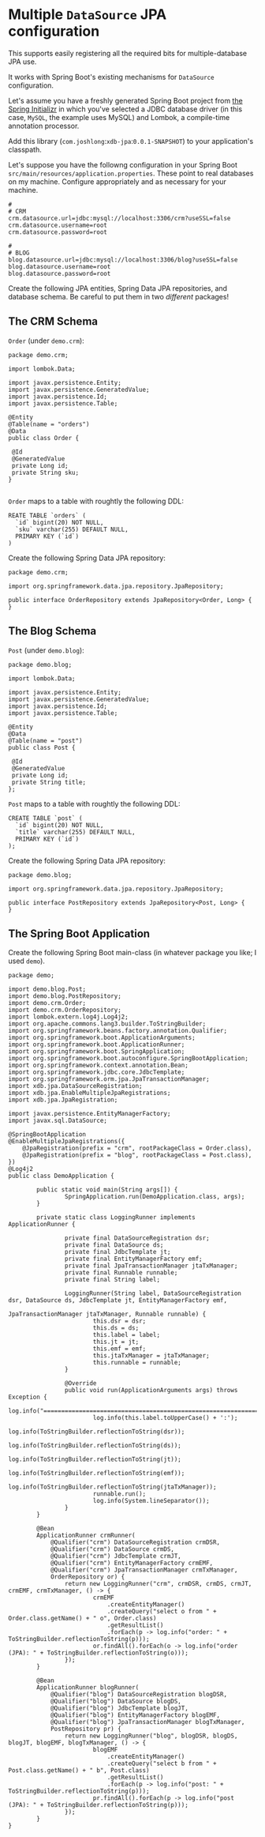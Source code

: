 # Multiple `DataSource` JPA configuration

This supports easily registering all the required bits for multiple-database JPA use. 

It works with Spring Boot's existing mechanisms for `DataSource` configuration. 

Let's assume you have a freshly generated Spring Boot project from [the Spring Initializr](http://start.spring.io) in 
which you've selected a JDBC database driver (in this case, `MySQL`, the example uses MySQL) and Lombok, a compile-time 
annotation processor.

Add this library (`com.joshlong`:`xdb-jpa`:`0.0.1-SNAPSHOT`) to your application's classpath.

Let's suppose you have the followng configuration in your Spring Boot `src/main/resources/application.properties`. 
These point to real databases on my machine. Configure appropriately and as necessary for your machine.

```
#
# CRM
crm.datasource.url=jdbc:mysql://localhost:3306/crm?useSSL=false
crm.datasource.username=root
crm.datasource.password=root

#
# BLOG
blog.datasource.url=jdbc:mysql://localhost:3306/blog?useSSL=false
blog.datasource.username=root
blog.datasource.password=root
```

Create the following JPA entities, Spring Data JPA repositories, and database schema. Be careful to put them in two _different_ packages!

## The CRM Schema 


`Order` (under `demo.crm`):

```
package demo.crm;

import lombok.Data;

import javax.persistence.Entity;
import javax.persistence.GeneratedValue;
import javax.persistence.Id;
import javax.persistence.Table;

@Entity
@Table(name = "orders")
@Data
public class Order {

 @Id
 @GeneratedValue
 private Long id;
 private String sku;
}
	
```

`Order` maps to a table with roughtly the following DDL:

```
REATE TABLE `orders` (
  `id` bigint(20) NOT NULL,
  `sku` varchar(255) DEFAULT NULL,
  PRIMARY KEY (`id`)
) 
```

Create the following Spring Data JPA repository:

```
package demo.crm;

import org.springframework.data.jpa.repository.JpaRepository;

public interface OrderRepository extends JpaRepository<Order, Long> {
}
```

## The Blog Schema 
`Post` (under `demo.blog`):

```
package demo.blog;

import lombok.Data;

import javax.persistence.Entity;
import javax.persistence.GeneratedValue;
import javax.persistence.Id;
import javax.persistence.Table;

@Entity
@Data
@Table(name = "post")
public class Post {

 @Id
 @GeneratedValue
 private Long id;
 private String title;
};
```

`Post` maps to a table with roughtly the following DDL:

```
CREATE TABLE `post` (
  `id` bigint(20) NOT NULL,
  `title` varchar(255) DEFAULT NULL,
  PRIMARY KEY (`id`)
);
```

Create the following Spring Data JPA repository:

```
package demo.blog;

import org.springframework.data.jpa.repository.JpaRepository;

public interface PostRepository extends JpaRepository<Post, Long> {
}
```

## The Spring Boot Application 

Create the following Spring Boot main-class (in whatever package you like; I used `demo`). 

```
package demo;

import demo.blog.Post;
import demo.blog.PostRepository;
import demo.crm.Order;
import demo.crm.OrderRepository;
import lombok.extern.log4j.Log4j2;
import org.apache.commons.lang3.builder.ToStringBuilder;
import org.springframework.beans.factory.annotation.Qualifier;
import org.springframework.boot.ApplicationArguments;
import org.springframework.boot.ApplicationRunner;
import org.springframework.boot.SpringApplication;
import org.springframework.boot.autoconfigure.SpringBootApplication;
import org.springframework.context.annotation.Bean;
import org.springframework.jdbc.core.JdbcTemplate;
import org.springframework.orm.jpa.JpaTransactionManager;
import xdb.jpa.DataSourceRegistration;
import xdb.jpa.EnableMultipleJpaRegistrations;
import xdb.jpa.JpaRegistration;

import javax.persistence.EntityManagerFactory;
import javax.sql.DataSource;

@SpringBootApplication
@EnableMultipleJpaRegistrations({
	@JpaRegistration(prefix = "crm", rootPackageClass = Order.class),
	@JpaRegistration(prefix = "blog", rootPackageClass = Post.class),
})
@Log4j2
public class DemoApplication {

		public static void main(String args[]) {
				SpringApplication.run(DemoApplication.class, args);
		}

		private static class LoggingRunner implements ApplicationRunner {

				private final DataSourceRegistration dsr;
				private final DataSource ds;
				private final JdbcTemplate jt;
				private final EntityManagerFactory emf;
				private final JpaTransactionManager jtaTxManager;
				private final Runnable runnable;
				private final String label;

				LoggingRunner(String label, DataSourceRegistration dsr, DataSource ds, JdbcTemplate jt, EntityManagerFactory emf,
																		JpaTransactionManager jtaTxManager, Runnable runnable) {
						this.dsr = dsr;
						this.ds = ds;
						this.label = label;
						this.jt = jt;
						this.emf = emf;
						this.jtaTxManager = jtaTxManager;
						this.runnable = runnable;
				}

				@Override
				public void run(ApplicationArguments args) throws Exception {
						log.info("======================================================================");
						log.info(this.label.toUpperCase() + ':');
						log.info(ToStringBuilder.reflectionToString(dsr));
						log.info(ToStringBuilder.reflectionToString(ds));
						log.info(ToStringBuilder.reflectionToString(jt));
						log.info(ToStringBuilder.reflectionToString(emf));
						log.info(ToStringBuilder.reflectionToString(jtaTxManager));
						runnable.run();
						log.info(System.lineSeparator());
				}
		}

		@Bean
		ApplicationRunner crmRunner(
			@Qualifier("crm") DataSourceRegistration crmDSR,
			@Qualifier("crm") DataSource crmDS,
			@Qualifier("crm") JdbcTemplate crmJT,
			@Qualifier("crm") EntityManagerFactory crmEMF,
			@Qualifier("crm") JpaTransactionManager crmTxManager,
			OrderRepository or) {
				return new LoggingRunner("crm", crmDSR, crmDS, crmJT, crmEMF, crmTxManager, () -> {
						crmEMF
							.createEntityManager()
							.createQuery("select o from " + Order.class.getName() + " o", Order.class)
							.getResultList()
							.forEach(p -> log.info("order: " + ToStringBuilder.reflectionToString(p)));
						or.findAll().forEach(o -> log.info("order (JPA): " + ToStringBuilder.reflectionToString(o)));
				});
		}

		@Bean
		ApplicationRunner blogRunner(
			@Qualifier("blog") DataSourceRegistration blogDSR,
			@Qualifier("blog") DataSource blogDS,
			@Qualifier("blog") JdbcTemplate blogJT,
			@Qualifier("blog") EntityManagerFactory blogEMF,
			@Qualifier("blog") JpaTransactionManager blogTxManager,
			PostRepository pr) {
				return new LoggingRunner("blog", blogDSR, blogDS, blogJT, blogEMF, blogTxManager, () -> {
						blogEMF
							.createEntityManager()
							.createQuery("select b from " + Post.class.getName() + " b", Post.class)
							.getResultList()
							.forEach(p -> log.info("post: " + ToStringBuilder.reflectionToString(p)));
						pr.findAll().forEach(p -> log.info("post (JPA): " + ToStringBuilder.reflectionToString(p)));
				});
		}
}


```
